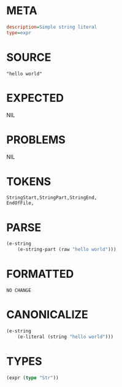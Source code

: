 # META
~~~ini
description=Simple string literal
type=expr
~~~
# SOURCE
~~~roc
"hello world"
~~~
# EXPECTED
NIL
# PROBLEMS
NIL
# TOKENS
~~~zig
StringStart,StringPart,StringEnd,
EndOfFile,
~~~
# PARSE
~~~clojure
(e-string
	(e-string-part (raw "hello world")))
~~~
# FORMATTED
~~~roc
NO CHANGE
~~~
# CANONICALIZE
~~~clojure
(e-string
	(e-literal (string "hello world")))
~~~
# TYPES
~~~clojure
(expr (type "Str"))
~~~
